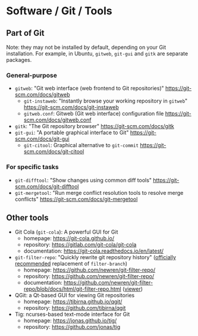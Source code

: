 # Software / Git / Tools

## Part of Git

Note: they may not be installed by default, depending on your Git installation.
For example, in Ubuntu, `gitweb`, `git-gui` and `gitk` are separate packages.

### General-purpose

- `gitweb`: "Git web interface (web frontend to Git repositories)"
  <https://git-scm.com/docs/gitweb>
  - `git-instaweb`: "Instantly browse your working repository in `gitweb`"
    <https://git-scm.com/docs/git-instaweb>
  - `gitweb.conf`: Gitweb (Git web interface) configuration file
    <https://git-scm.com/docs/gitweb.conf>
- `gitk`: "The Git repository browser"
  <https://git-scm.com/docs/gitk>
- `git-gui`: "A portable graphical interface to Git"
  <https://git-scm.com/docs/git-gui>
  - `git-citool`: Graphical alternative to `git-commit`
    <https://git-scm.com/docs/git-citool>

### For specific tasks

- `git-difftool`: "Show changes using common diff tools"
  <https://git-scm.com/docs/git-difftool>
- `git-mergetool`: "Run merge conflict resolution tools to resolve merge conflicts"
  <https://git-scm.com/docs/git-mergetool>

## Other tools

- Git Cola (`git-cola`): A powerful GUI for Git
  - homepage: <https://git-cola.github.io/>
  - repository: <https://gitlab.com/git-cola/git-cola>
  - documentation: <https://git-cola.readthedocs.io/en/latest/>
- `git-filter-repo`: "Quickly rewrite git repository history"
  ([officially recommended](https://git-scm.com/docs/git-filter-branch)
  replacement of `filter-branch`)
  - homepage: <https://github.com/newren/git-filter-repo/>
  - repository: <https://github.com/newren/git-filter-repo/>
  - documentation: <https://github.com/newren/git-filter-repo/blob/docs/html/git-filter-repo.html>
    ([viewer](https://htmlpreview.github.io/?https://github.com/newren/git-filter-repo/blob/docs/html/git-filter-repo.html))
- QGit: a Qt-based GUI for viewing Git repositories
  - homepage: <https://tibirna.github.io/qgit/>
  - repository: <https://github.com/tibirna/qgit>
- Tig: ncurses-based text-mode interface for Git
  - homepage: <https://jonas.github.io/tig/>
  - repository: <https://github.com/jonas/tig>
